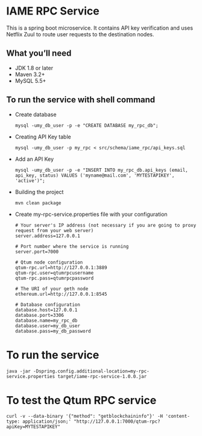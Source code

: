 # IAME RPC Service

This is a spring boot microservice. It contains API key verification and uses Netflix Zuul to route user requests to the destination nodes. 

## What you’ll need

* JDK 1.8 or later
* Maven 3.2+
* MySQL 5.5+

## To run the service with shell command

* Create database
  ```
  mysql -umy_db_user -p -e "CREATE DATABASE my_rpc_db";
  ```
  
* Creating API Key table
  ```
  mysql -umy_db_user -p my_rpc < src/schema/iame_rpc/api_keys.sql
  ```
  
* Add an API Key
  ```
  mysql -umy_db_user -p -e "INSERT INTO my_rpc_db.api_keys (email, api_key, status) VALUES ('myname@mail.com', 'MYTESTAPIKEY', 'active')";
  ```
  
* Building the project
  ```
  mvn clean package
  ```
  
* Create my-rpc-service.properties file with your configuration
  ```
  # Your server's IP address (not necessary if you are going to proxy request from your web server)
  server.address=127.0.0.1
  
  # Port number where the service is running
  server.port=7000
  
  # Qtum node configuration
  qtum-rpc.url=http://127.0.0.1:3889
  qtum-rpc.user=qtumrpcusername
  qtum-rpc.pass=qtumrpcpassword
  
  # The URI of your geth node
  ethereum.url=http://127.0.0.1:8545
 
  # Database configuration
  database.host=127.0.0.1
  database.port=3306
  database.name=my_rpc_db
  database.user=my_db_user
  database.pass=my_db_password
  ```
  
# To run the service
  ```
  java -jar -Dspring.config.additional-location=my-rpc-service.properties target/iame-rpc-service-1.0.0.jar
  ```
  
# To test the Qtum RPC service
  ```
  curl -v --data-binary '{"method": "getblockchaininfo"}' -H 'content-type: application/json;' "http://127.0.0.1:7000/qtum-rpc?apiKey=MYTESTAPIKEY"
  ```
